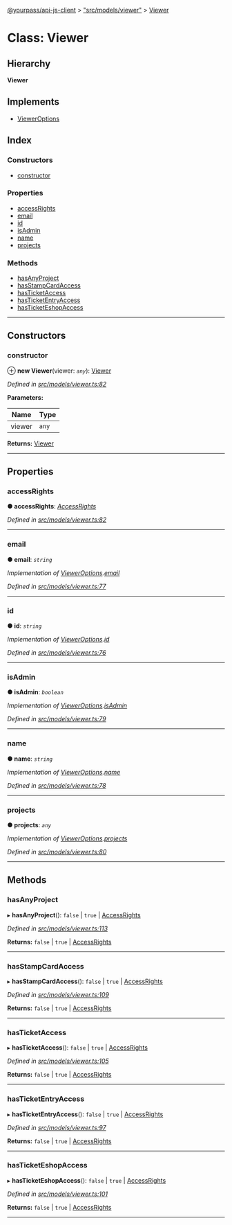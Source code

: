 [@yourpass/api-js-client](../README.md) > ["src/models/viewer"](../modules/_src_models_viewer_.md) > [Viewer](../classes/_src_models_viewer_.viewer.md)

# Class: Viewer

## Hierarchy

**Viewer**

## Implements

* [ViewerOptions](../interfaces/_src_models_viewer_.vieweroptions.md)

## Index

### Constructors

* [constructor](_src_models_viewer_.viewer.md#constructor)

### Properties

* [accessRights](_src_models_viewer_.viewer.md#accessrights)
* [email](_src_models_viewer_.viewer.md#email)
* [id](_src_models_viewer_.viewer.md#id)
* [isAdmin](_src_models_viewer_.viewer.md#isadmin)
* [name](_src_models_viewer_.viewer.md#name)
* [projects](_src_models_viewer_.viewer.md#projects)

### Methods

* [hasAnyProject](_src_models_viewer_.viewer.md#hasanyproject)
* [hasStampCardAccess](_src_models_viewer_.viewer.md#hasstampcardaccess)
* [hasTicketAccess](_src_models_viewer_.viewer.md#hasticketaccess)
* [hasTicketEntryAccess](_src_models_viewer_.viewer.md#hasticketentryaccess)
* [hasTicketEshopAccess](_src_models_viewer_.viewer.md#hasticketeshopaccess)

---

## Constructors

<a id="constructor"></a>

###  constructor

⊕ **new Viewer**(viewer: *`any`*): [Viewer](_src_models_viewer_.viewer.md)

*Defined in [src/models/viewer.ts:82](https://github.com/yourpass/yourpass-api-js-client/blob/598a0e7/src/models/viewer.ts#L82)*

**Parameters:**

| Name | Type |
| ------ | ------ |
| viewer | `any` |

**Returns:** [Viewer](_src_models_viewer_.viewer.md)

___

## Properties

<a id="accessrights"></a>

###  accessRights

**● accessRights**: *[AccessRights](../interfaces/_src_models_viewer_.accessrights.md)*

*Defined in [src/models/viewer.ts:82](https://github.com/yourpass/yourpass-api-js-client/blob/598a0e7/src/models/viewer.ts#L82)*

___
<a id="email"></a>

###  email

**● email**: *`string`*

*Implementation of [ViewerOptions](../interfaces/_src_models_viewer_.vieweroptions.md).[email](../interfaces/_src_models_viewer_.vieweroptions.md#email)*

*Defined in [src/models/viewer.ts:77](https://github.com/yourpass/yourpass-api-js-client/blob/598a0e7/src/models/viewer.ts#L77)*

___
<a id="id"></a>

###  id

**● id**: *`string`*

*Implementation of [ViewerOptions](../interfaces/_src_models_viewer_.vieweroptions.md).[id](../interfaces/_src_models_viewer_.vieweroptions.md#id)*

*Defined in [src/models/viewer.ts:76](https://github.com/yourpass/yourpass-api-js-client/blob/598a0e7/src/models/viewer.ts#L76)*

___
<a id="isadmin"></a>

###  isAdmin

**● isAdmin**: *`boolean`*

*Implementation of [ViewerOptions](../interfaces/_src_models_viewer_.vieweroptions.md).[isAdmin](../interfaces/_src_models_viewer_.vieweroptions.md#isadmin)*

*Defined in [src/models/viewer.ts:79](https://github.com/yourpass/yourpass-api-js-client/blob/598a0e7/src/models/viewer.ts#L79)*

___
<a id="name"></a>

###  name

**● name**: *`string`*

*Implementation of [ViewerOptions](../interfaces/_src_models_viewer_.vieweroptions.md).[name](../interfaces/_src_models_viewer_.vieweroptions.md#name)*

*Defined in [src/models/viewer.ts:78](https://github.com/yourpass/yourpass-api-js-client/blob/598a0e7/src/models/viewer.ts#L78)*

___
<a id="projects"></a>

###  projects

**● projects**: *`any`*

*Implementation of [ViewerOptions](../interfaces/_src_models_viewer_.vieweroptions.md).[projects](../interfaces/_src_models_viewer_.vieweroptions.md#projects)*

*Defined in [src/models/viewer.ts:80](https://github.com/yourpass/yourpass-api-js-client/blob/598a0e7/src/models/viewer.ts#L80)*

___

## Methods

<a id="hasanyproject"></a>

###  hasAnyProject

▸ **hasAnyProject**():  `false` &#124; `true` &#124; [AccessRights](../interfaces/_src_models_viewer_.accessrights.md)

*Defined in [src/models/viewer.ts:113](https://github.com/yourpass/yourpass-api-js-client/blob/598a0e7/src/models/viewer.ts#L113)*

**Returns:**  `false` &#124; `true` &#124; [AccessRights](../interfaces/_src_models_viewer_.accessrights.md)

___
<a id="hasstampcardaccess"></a>

###  hasStampCardAccess

▸ **hasStampCardAccess**():  `false` &#124; `true` &#124; [AccessRights](../interfaces/_src_models_viewer_.accessrights.md)

*Defined in [src/models/viewer.ts:109](https://github.com/yourpass/yourpass-api-js-client/blob/598a0e7/src/models/viewer.ts#L109)*

**Returns:**  `false` &#124; `true` &#124; [AccessRights](../interfaces/_src_models_viewer_.accessrights.md)

___
<a id="hasticketaccess"></a>

###  hasTicketAccess

▸ **hasTicketAccess**():  `false` &#124; `true` &#124; [AccessRights](../interfaces/_src_models_viewer_.accessrights.md)

*Defined in [src/models/viewer.ts:105](https://github.com/yourpass/yourpass-api-js-client/blob/598a0e7/src/models/viewer.ts#L105)*

**Returns:**  `false` &#124; `true` &#124; [AccessRights](../interfaces/_src_models_viewer_.accessrights.md)

___
<a id="hasticketentryaccess"></a>

###  hasTicketEntryAccess

▸ **hasTicketEntryAccess**():  `false` &#124; `true` &#124; [AccessRights](../interfaces/_src_models_viewer_.accessrights.md)

*Defined in [src/models/viewer.ts:97](https://github.com/yourpass/yourpass-api-js-client/blob/598a0e7/src/models/viewer.ts#L97)*

**Returns:**  `false` &#124; `true` &#124; [AccessRights](../interfaces/_src_models_viewer_.accessrights.md)

___
<a id="hasticketeshopaccess"></a>

###  hasTicketEshopAccess

▸ **hasTicketEshopAccess**():  `false` &#124; `true` &#124; [AccessRights](../interfaces/_src_models_viewer_.accessrights.md)

*Defined in [src/models/viewer.ts:101](https://github.com/yourpass/yourpass-api-js-client/blob/598a0e7/src/models/viewer.ts#L101)*

**Returns:**  `false` &#124; `true` &#124; [AccessRights](../interfaces/_src_models_viewer_.accessrights.md)

___

